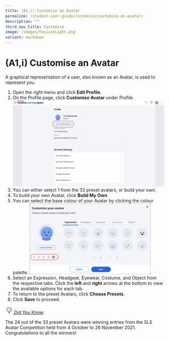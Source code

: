 ```yaml
---
title: (A1,i) Customise an Avatar
permalink: /student-user-guide/customise/customise-an-avatar/
description: ""
third_nav_title: Customise
image: /images/FaviconLight.png
variant: markdown
---
```

<h1 id="customise-an-avatar">(A1,i) Customise an Avatar</h1>
<p>A graphical representation of a user, also known as an Avatar, is used to represent you.</p>
<ol>
<li>Open the right menu and click <strong>Edit Profile</strong>.</li>
<li>On the Profile page, click <strong>Customise Avatar</strong> under Profile. <img src="/images/1Student/Cu-Avatar.png"></li>
<li>You can either select 1 from the 33 preset avatars, or build your own.</li>
<li>To build your own Avatar, click <strong>Build My Own</strong>. </li>
<li>You can select the base colour of your Avatar by clicking the colour palette. <img style="width: 80%" src="/images/1Student/Cu-AvatarPalette.png"></li>
<li>Select an Expression, Headgear, Eyewear, Costume, and Object from the respective tabs. Click the <strong>left</strong> and <strong>right</strong> arrows at the bottom to view the available options for each tab.</li>
<li>To return to the preset Avatars, click <strong>Choose Presets</strong>.</li>
<li>Click <strong>Save</strong> to proceed.</li>
</ol>
<u><img style="width:1.5rem; display: inline;" src="/images/Icons/Bulb32.svg"> Did You Know</u>:
<p>The 24 out of the 33 preset Avatars were winning entries from the SLS Avatar Competition held from 4 October to 26 November 2021. Congratulations to all the winners!</p>
